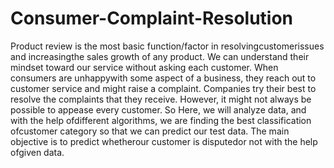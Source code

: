 # Consumer-Complaint-Resolution
Product review is the most basic function/factor in resolvingcustomerissues and increasingthe sales growth of any product. We can understand their mindset toward our service without asking each customer.
When consumers are unhappywith some aspect of a business, they reach out to customer service and might raise a complaint.
Companies try their best to resolve the complaints that they receive. However, it might not always be possible to appease every customer.
So Here, we will analyze data, and with the help ofdifferent algorithms, we are finding the best classification ofcustomer category so that we can predict our test data.
The main objective is to predict whetherour customer is disputedor not with the help ofgiven data.
